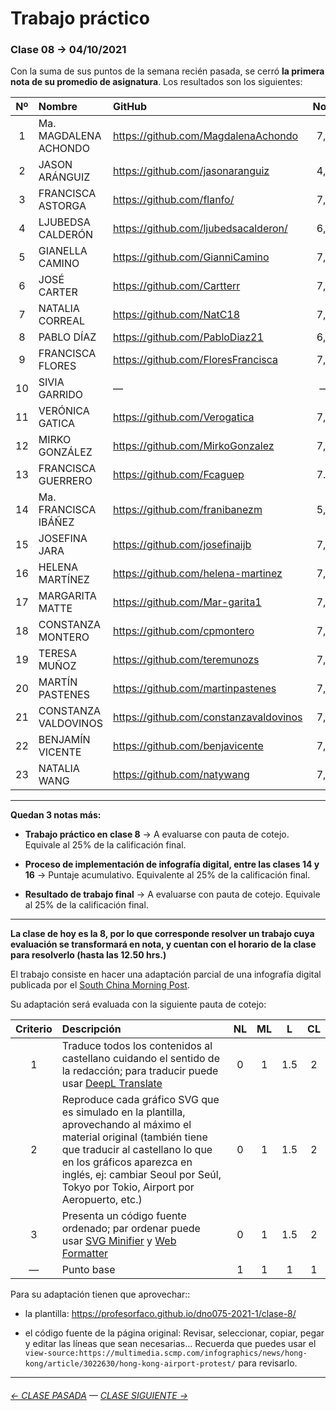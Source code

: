 # Trabajo práctico

### Clase 08 → 04/10/2021

Con la suma de sus puntos de la semana recién pasada, se cerró **la primera nota de su promedio de asignatura**. Los resultados son los siguientes: 

| Nº   | Nombre | GitHub  | Nota |
|:----:|:-------|:--------|:----:|
| 1 | Ma. MAGDALENA ACHONDO | https://github.com/MagdalenaAchondo | 7,0 |
| 2 | JASON ARÁNGUIZ | https://github.com/jasonaranguiz | 4,8 |
| 3 | FRANCISCA ASTORGA | https://github.com/flanfo/ | 7,0 |
| 4 | LJUBEDSA CALDERÓN | https://github.com/ljubedsacalderon/ | 6,3 |
| 5 | GIANELLA CAMINO | https://github.com/GianniCamino | 7,0 |
| 6 | JOSÉ CARTER | https://github.com/Cartterr | 7,0 |
| 7 | NATALIA CORREAL | https://github.com/NatC18 | 7,0 |
| 8 | PABLO DÍAZ | https://github.com/PabloDiaz21 | 6,0 |
| 9 | FRANCISCA FLORES | https://github.com/FloresFrancisca | 7,0 |
| 10 | SIVIA GARRIDO | — | — |
| 11 | VERÓNICA GATICA | https://github.com/Verogatica | 7,0 |
| 12 | MIRKO GONZÁLEZ | https://github.com/MirkoGonzalez | 7,0 |
| 13 | FRANCISCA GUERRERO | https://github.com/Fcaguep | 7.0 |
| 14 | Ma. FRANCISCA IBÁÑEZ | https://github.com/franibanezm |5,3 |
| 15 | JOSEFINA JARA | https://github.com/josefinaijb | 7,0 |
| 16 | HELENA MARTÍNEZ | https://github.com/helena-martinez | 7,0 |
| 17 | MARGARITA MATTE | https://github.com/Mar-garita1 | 7,0 |
| 18 | CONSTANZA MONTERO | https://github.com/cpmontero | 7,0 |
| 19 | TERESA MUÑOZ | https://github.com/teremunozs | 7,0 |
| 20 | MARTÍN PASTENES | https://github.com/martinpastenes | 7,0 |
| 21 | CONSTANZA VALDOVINOS | https://github.com/constanzavaldovinos | 7,0 |
| 22 | BENJAMÍN VICENTE | https://github.com/benjavicente | 7,0 |
| 23 | NATALIA WANG | https://github.com/natywang | 7,0 |

- - - - - - - - - - - - -

**Quedan 3 notas más:** 

- **Trabajo práctico en clase 8** → A evaluarse con pauta de cotejo. Equivale al 25% de la calificación final.

- **Proceso de implementación de infografía digital, entre las clases 14 y 16** → Puntaje acumulativo. Equivalente al 25% de la calificación final. 

- **Resultado de trabajo final** → A evaluarse con pauta de cotejo. Equivale al 25% de la calificación final.

- - - - - - - - - - - - -

**La clase de hoy es la 8, por lo que corresponde resolver un trabajo cuya evaluación se transformará en nota, y cuentan con el horario de la clase para resolverlo (hasta las 12.50 hrs.)**

El trabajo consiste en hacer una adaptación parcial de una infografía digital publicada por el [South China Morning Post](https://multimedia.scmp.com/infographics/news/hong-kong/article/3022630/hong-kong-airport-protest/).

Su adaptación será evaluada con la siguiente pauta de cotejo: 

| Criterio | Descripción          | NL | ML | L | CL |
|:--------:|:---------------------|:-----:|:-----:|:-----:|:-----:|
| 1        | Traduce todos los contenidos al castellano cuidando el sentido de la redacción; para traducir puede usar [DeepL Translate](https://www.deepl.com/translator)  | 0 | 1 | 1.5 | 2 |
| 2        | Reproduce cada gráfico SVG que es simulado en la plantilla, aprovechando al máximo el material original (también tiene que traducir al castellano lo que en los gráficos aparezca en inglés, ej: cambiar Seoul por Seúl, Tokyo por Tokio, Airport por Aeropuerto, etc.) | 0 | 1 | 1.5 | 2 |
| 3        | Presenta un código fuente ordenado; par ordenar puede usar [SVG Minifier](https://www.svgminify.com/) y [Web Formatter](https://webformatter.com/) | 0 | 1 | 1.5 | 2 |
| —        | Punto base | 1  | 1 | 1 | 1   |

Para su adaptación tienen que aprovechar:: 

- la plantilla: https://profesorfaco.github.io/dno075-2021-1/clase-8/

- el código fuente de la página original: Revisar, seleccionar, copiar, pegar y editar las líneas que sean necesarias… Recuerda que puedes usar el `view-source:https://multimedia.scmp.com/infographics/news/hong-kong/article/3022630/hong-kong-airport-protest/` para revisarlo.

- - - - - - - - - - - - -

###### [← CLASE PASADA](https://github.com/profesorfaco/dno075-2021-2/tree/main/clase-07) — [CLASE SIGUIENTE →](https://github.com/profesorfaco/dno075-2021-2/tree/main/clase-11) 
